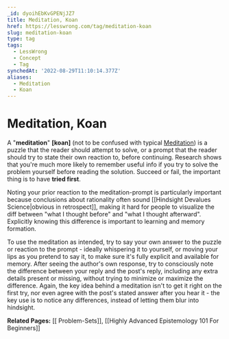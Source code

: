 ```yaml
---
_id: dyoihEbKvGPENjJZ7
title: Meditation, Koan
href: https://lesswrong.com/tag/meditation-koan
slug: meditation-koan
type: tag
tags:
  - LessWrong
  - Concept
  - Tag
synchedAt: '2022-08-29T11:10:14.377Z'
aliases:
  - Meditation
  - Koan
---
```


# Meditation, Koan

A "**meditation**" **\[koan\]** (not to be confused with typical [Meditation](Meditation)) is a puzzle that the reader should attempt to solve, or a prompt that the reader should try to state their own reaction to, before continuing. Research shows that you're much more likely to remember useful info if you try to solve the problem yourself before reading the solution. Succeed or fail, the important thing is to have **tried first**.

Noting your prior reaction to the meditation-prompt is particularly important because conclusions about rationality often sound [[Hindsight Devalues Science|obvious in retrospect]], making it hard for people to visualize the diff between "what I thought before" and "what I thought afterward". Explicitly knowing this difference is important to learning and memory formation.

To use the meditation as intended, try to say your own answer to the puzzle or reaction to the prompt - ideally whispering it to yourself, or moving your lips as you pretend to say it, to make sure it's fully explicit and available for memory. After seeing the author's own response, try to consciously note the difference between your reply and the post's reply, including any extra details present or missing, without trying to minimize or maximize the difference. Again, the key idea behind a meditation isn't to get it right on the first try, nor even agree with the post's stated answer after you hear it - the key use is to notice any differences, instead of letting them blur into hindsight.

**Related Pages:** [[ Problem-Sets]], [[Highly Advanced Epistemology 101 For Beginners]]
